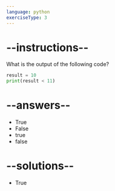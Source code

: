 ```yaml
---
language: python
exerciseType: 3
---
```


# --instructions--

What is the output of the following code?
```python
result = 10
print(result < 11)
```

# --answers--

- True
- False
- true
- false

# --solutions--

- True
